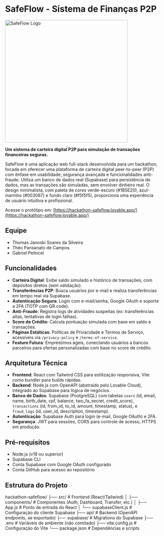 # SafeFlow - Sistema de Finanças P2P

<img width="400" height="400" alt="SafeFlow Logo" src="https://github.com/user-attachments/assets/6a9d32a4-c248-489f-9a85-76ce77ab4356" />

**Um sistema de carteira digital P2P para simulação de transações financeiras seguras.**

SafeFlow é uma aplicação web full-stack desenvolvida para um hackathon, focada em oferecer uma plataforma de carteira digital peer-to-peer (P2P) com ênfase em usabilidade, segurança avançada e funcionalidades anti-fraude. Utiliza um banco de dados real (Supabase) para persistência de dados, mas as transações são simuladas, sem envolver dinheiro real. O design minimalista, com paleta de cores verde-escuro (#1B5E20), azul-marinho (#003087) e fundo claro (#f5f5f5), proporciona uma experiência de usuário intuitiva e profissional.

Acesse o protótipo em: [https://hackathon-safeflow.lovable.app/](https://hackathon-safeflow.lovable.app/)

## Equipe
- Thomas Janoski Soares da Silveira
- Théo Pansanato de Campos
- Gabriel Pelincel

## Funcionalidades
- **Carteira Digital**: Exibe saldo simulado e histórico de transações, com depósitos diretos (sem validação).
- **Transferências P2P**: Busca usuários por e-mail e realiza transferências em tempo real via Supabase.
- **Autenticação Segura**: Login com e-mail/senha, Google OAuth e suporte a 2FA (TOTP com QR code).
- **Anti-Fraude**: Registra logs de atividades suspeitas (ex: transferências altas, tentativas de login falhas).
- **Score de Crédito**: Calcula pontuação simulada com base em saldo e transações.
- **Páginas Estáticas**: Políticas de Privacidade e Termos de Serviço, acessíveis via `/privacy-policy` e `/terms-of-service`.
- **Feature Futura**: Empréstimos ágeis, conectando usuários a bancos parceiros para ofertas personalizadas com base no score de crédito.

## Arquitetura Técnica
- **Frontend**: React com Tailwind CSS para estilização responsiva, Vite como bundler para builds rápidas.
- **Backend**: Node.js com OpenAPI (abstraído pelo Lovable Cloud), integrado ao Supabase para lógica de negócios.
- **Banco de Dados**: Supabase (PostgreSQL) com tabelas `users` (id, email, name, birth_date, cpf, balance, two_fa_secret, credit_score), `transactions` (id, from_id, to_id, amount, timestamp, status), e `fraud_logs` (id, user_id, description, timestamp).
- **Autenticação**: Supabase Auth para login (e-mail, Google OAuth) e 2FA.
- **Segurança**: JWT para sessões, CORS para controle de acesso, HTTPS em produção.

## Pré-requisitos
- Node.js (v18 ou superior)
- Supabase CLI
- Conta Supabase com Google OAuth configurado
- Conta GitHub para acesso ao repositório

## Estrutura do Projeto

hackathon-safeflow/
├── src/                    # Frontend (React/Tailwind)
│   ├── components/         # Componentes (Auth, Dashboard, Transfer, etc.)
│   ├── App.js              # Ponto de entrada do React
│   └── supabaseClient.js   # Configuração do cliente Supabase
├── api/                    # Backend (OpenAPI endpoints, se exportado)
├── supabase/               # Migrations do Supabase
├── .env                    # Variáveis de ambiente (não comitado)
├── vite.config.js          # Configuração do Vite
└── package.json            # Dependências e scripts
